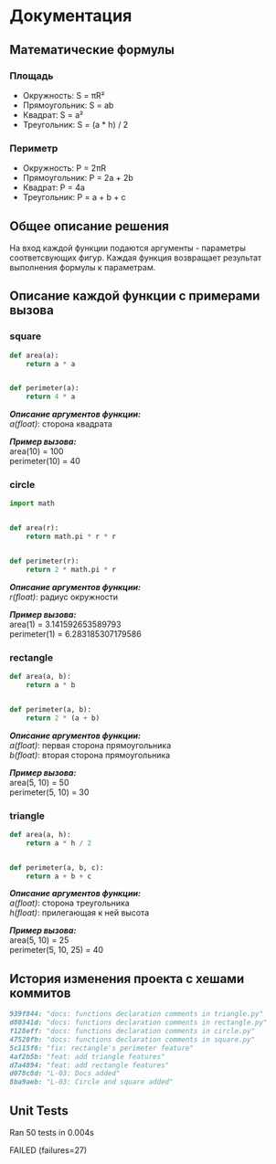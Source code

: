 # Документация
## Математические формулы
### Площадь
- Окружность: S = πR²
- Прямоугольник: S = ab
- Квадрат: S = a²
- Треугольник: S = (a * h) / 2

### Периметр
- Окружность: P = 2πR
- Прямоугольник: P = 2a + 2b
- Квадрат: P = 4a
- Треугольник: P = a + b + c

## Общее описание решения
На вход каждой функции подаются аргументы - параметры соответсвующих фигур. 
Каждая функция возвращает результат выполнения формулы к параметрам.

## Описание каждой функции с примерами вызова
### square
```python
def area(a):
    return a * a


def perimeter(a):
    return 4 * a
```

***Описание аргументов функции:***\
*a(float)*: сторона квадрата

***Пример вызова:***\
area(10) = 100\
perimeter(10) = 40

### circle
```python
import math


def area(r):
    return math.pi * r * r


def perimeter(r):
    return 2 * math.pi * r
```

***Описание аргументов функции:***\
*r(float)*: радиус окружности

***Пример вызова:***\
area(1) = 3.141592653589793\
perimeter(1) = 6.283185307179586

### rectangle
```python
def area(a, b):
    return a * b


def perimeter(a, b):
    return 2 * (a + b)

```

***Описание аргументов функции:***\
*a(float)*: первая сторона прямоугольника\
*b(float)*: вторая сторона прямоугольника

***Пример вызова:***\
area(5, 10) = 50\
perimeter(5, 10) = 30

### triangle
```python
def area(a, h):
    return a * h / 2


def perimeter(a, b, c):
    return a + b + c
```

***Описание аргументов функции:***\
*a(float)*: сторона треугольника\
*h(float)*: прилегающая к ней высота

***Пример вызова:***\
area(5, 10) = 25\
perimeter(5, 10, 25) = 40

## История изменения проекта с хешами коммитов
```markdown
939f844: "docs: functions declaration comments in triangle.py"
d80341d: "docs: functions declaration comments in rectangle.py"
f128eff: "docs: functions declaration comments in circle.py"
47520fb: "docs: functions declaration comments in square.py"
5c115f6: "fix: rectangle's perimeter feature"
4af2b5b: "feat: add triangle features"
d7a4894: "feat: add rectangle features"
d078c8d: "L-03: Docs added"
8ba9aeb: "L-03: Circle and square added"
```

## Unit Tests

Ran 50 tests in 0.004s

FAILED (failures=27)